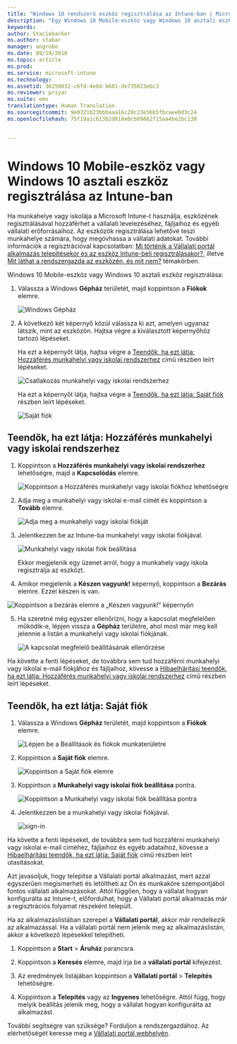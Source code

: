 ```yaml
---
title: "Windows 10 rendszerű eszköz regisztrálása az Intune-ban | Microsoft Intune"
description: "Egy Windows 10 Mobile-eszköz vagy Windows 10 asztali eszköz regisztrálását mutatja be az Intune-ban"
keywords: 
author: Staciebarker
ms.author: stabar
manager: angrobe
ms.date: 09/19/2016
ms.topic: article
ms.prod: 
ms.service: microsoft-intune
ms.technology: 
ms.assetid: 36250832-c6fd-4e8d-b681-de735023ebc3
ms.reviewer: priyar
ms.suite: ems
translationtype: Human Translation
ms.sourcegitcommit: 9e0321b23bbbaaa16c28c23e56b5fbcaee0d3c24
ms.openlocfilehash: 75f19a1c613b2d018e0cb89862f15aa4be2bc138


---
```



# Windows 10 Mobile-eszköz vagy Windows 10 asztali eszköz regisztrálása az Intune-ban

Ha munkahelye vagy iskolája a Microsoft Intune-t használja, eszközének regisztrálásával hozzáférhet a vállalati levelezéséhez, fájljaihoz és egyéb vállalati erőforrásaihoz. Az eszközök regisztrálása lehetővé teszi munkahelye számára, hogy megóvhassa a vállalati adatokat. További információk a regisztrációval kapcsolatban: [Mi történik a Vállalati portál alkalmazás telepítésekor és az eszköz Intune-beli regisztrálásakor?](what-happens-if-you-install-the-company-portal-app-and-enroll-your-device-in-intune-windows.md), illetve [Mit láthat a rendszergazda az eszközén, és mit nem?](what-can-your-it-administrator-see-when-you-enroll-your-device-in-intune-windows.md) témakörben.


Windows 10 Mobile-eszköz vagy Windows 10 asztali eszköz regisztrálása:

1.  Válassza a Windows **Gépház** területét, majd koppintson a **Fiókok** elemre.

    ![Windows Gépház](./media/w10-enroll-rs1-settings-accounts.png)

2.  A következő két képernyő közül válassza ki azt, amelyen ugyanaz látszik, mint az eszközön. Hajtsa végre a kiválasztott képernyőhöz tartozó lépéseket.

    Ha ezt a képernyőt látja, hajtsa végre a [Teendők, ha ezt látja: Hozzáférés munkahelyi vagy iskolai rendszerhez](#steps-to-follow-if-you-see-access-work-or-school) című részben leírt lépéseket.

    ![Csatlakozás munkahelyi vagy iskolai rendszerhez](./media/w10-enroll-rs1-connect-to-work-or-school.png)

    Ha ezt a képernyőt látja, hajtsa végre a [Teendők, ha ezt látja: Saját fiók](#steps-to-follow-if-you-see-your-account) részben leírt lépéseket.

    ![Saját fiók](./media/w10-enroll-2-accounts-your-account.png)

## Teendők, ha ezt látja: Hozzáférés munkahelyi vagy iskolai rendszerhez

1.  Koppintson a **Hozzáférés munkahelyi vagy iskolai rendszerhez** lehetőségre, majd a **Kapcsolódás** elemre.

    ![Koppintson a Hozzáférés munkahelyi vagy iskolai fiókhoz lehetőségre](./media/w10-enroll-rs1-connect-to-work-or-school.png)

2.  Adja meg a munkahelyi vagy iskolai e-mail címét és koppintson a **Tovább** elemre.

    ![Adja meg a munkahelyi vagy iskolai fiókját](./media/w10-enroll-rs1-set-up-work-or-school-account.png)

3. Jelentkezzen be az Intune-ba munkahelyi vagy iskolai fiókjával.

    ![Munkahelyi vagy iskolai fiók beállítása](./media/w10-enroll-rs1-enter-your-credentials.png)

    Ekkor megjelenik egy üzenet arról, hogy a munkahely vagy iskola regisztrálja az eszközt.

4. Amikor megjelenik a **Készen vagyunk!** képernyő, koppintson a **Bezárás** elemre. Ezzel készen is van.

  ![Koppintson a bezárás elemre a „Készen vagyunk!” képernyőn](./media/w10-enroll-rs1-youre-all-set.png)

5. Ha szeretné még egyszer ellenőrizni, hogy a kapcsolat megfelelően működik-e, lépjen vissza a **Gépház** területre, ahol most már meg kell jelennie a listán a munkahelyi vagy iskolai fiókjának.

    ![A kapcsolat megfelelő beállításának ellenőrzése](./media/w10-enroll-rs1-validate-successful-enrollment.png)

Ha követte a fenti lépéseket, de továbbra sem tud hozzáférni munkahelyi vagy iskolai e-mail fiókjához és fájljaihoz, kövesse a [Hibaelhárítási teendők, ha ezt látja: Hozzáférés munkahelyi vagy iskolai rendszerhez](troubleshoot-your-windows-10-device-windows.md#troubleshooting-steps-to-follow-if-you-see-access-work-or-school) című részben leírt lépéseket.


## Teendők, ha ezt látja: Saját fiók

1.  Válassza a Windows **Gépház** területét, majd koppintson a **Fiókok** elemre.

    ![Lépjen be a Beállítások és fiókok munkaterületre](./media/W10-enroll-1-settings-accounts.png)

2.  Koppintson a **Saját fiók** elemre.

    ![Koppintson a Saját fiók elemre](./media/W10-enroll-2-accounts-your-account.png)

3.  Koppintson a **Munkahelyi vagy iskolai fiók beállítása** pontra.

    ![Koppintson a Munkahelyi vagy iskolai fiók beállítása pontra](./media/w10-enroll-3-add-work-school-acct.png)

4.  Jelentkezzen be a munkahelyi vagy iskolai fiókjával.

    ![sign-in](./media/W10-enroll-4-sign-in.png)

Ha követte a fenti lépéseket, de továbbra sem tud hozzáférni munkahelyi vagy iskolai e-mail címéhez, fájljaihoz és egyéb adataihoz, kövesse a [Hibaelhárítási teendők, ha ezt látja: Saját fiók](troubleshoot-your-windows-10-device-windows.md#troubleshooting-steps-to-follow-if-you-see-your-account) című részben leírt utasításokat.

Azt javasoljuk, hogy telepítse a Vállalati portál alkalmazást, mert azzal egyszerűen megismerheti és letöltheti az Ön és munkaköre szempontjából fontos vállalati alkalmazásokat. Attól függően, hogy a vállalat hogyan konfigurálta az Intune-t, előfordulhat, hogy a Vállalati portál alkalmazás már a regisztrációs folyamat részeként települt.

Ha az alkalmazáslistában szerepel a **Vállalati portál**, akkor már rendelkezik az alkalmazással. Ha a vállalati portál nem jelenik meg az alkalmazáslistán, akkor a következő lépésekkel telepítheti.

1.  Koppintson a **Start** &gt; **Áruház** parancsra.

2.  Koppintson a **Keresés** elemre, majd írja be a **vállalati portál** kifejezést.

3.  Az eredmények listájában koppintson a **Vállalati portál** &gt; **Telepítés** lehetőségre.

4.  Koppintson a **Telepítés** vagy az **Ingyenes** lehetőségre. Attól függ, hogy melyik beállítás jelenik meg, hogy a vállalat hogyan konfigurálta az alkalmazást.

További segítségre van szüksége? Forduljon a rendszergazdához. Az elérhetőségét keresse meg a [Vállalati portál webhelyén](http://portal.manage.microsoft.com).





<!--HONumber=Oct16_HO1-->


